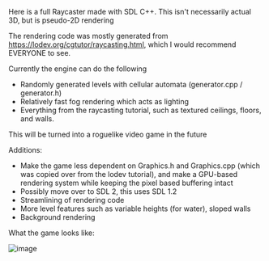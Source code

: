 Here is a full Raycaster made with SDL C++. This isn't necessarily actual 3D, but is pseudo-2D rendering

The rendering code was mostly generated from https://lodev.org/cgtutor/raycasting.html, which I would recommend EVERYONE to see.

Currently the engine can do the following
* Randomly generated levels with cellular automata (generator.cpp / generator.h)
* Relatively fast fog rendering which acts as lighting
* Everything from the raycasting tutorial, such as textured ceilings, floors, and walls.

This will be turned into a roguelike video game in the future

Additions:
* Make the game less dependent on Graphics.h and Graphics.cpp (which was copied over from the lodev tutorial), and make a GPU-based rendering system while keeping the pixel based buffering intact
* Possibly move over to SDL 2, this uses SDL 1.2
* Streamlining of rendering code
* More level features such as variable heights (for water), sloped walls
* Background rendering


What the game looks like:


![image](https://github.com/user-attachments/assets/bff9d309-eeb8-4c8d-81ad-9c78948cb38e)


